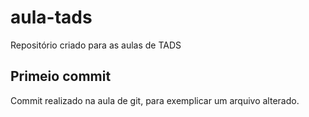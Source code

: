 # aula-tads

Repositório criado para as aulas de TADS 

## Primeio commit

Commit realizado na aula de git, para exemplicar um arquivo alterado. 